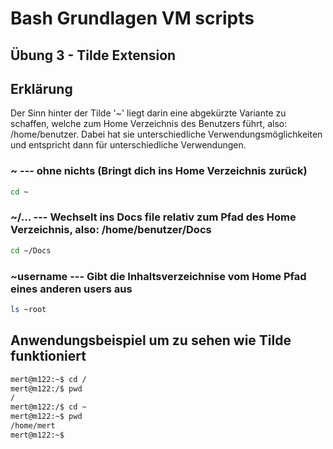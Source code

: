 # Bash Grundlagen VM scripts

## Übung 3 - Tilde Extension

## Erklärung
Der Sinn hinter der Tilde '~' liegt darin eine abgekürzte Variante zu schaffen, welche zum Home Verzeichnis des Benutzers führt, also: /home/benutzer. Dabei hat sie unterschiedliche Verwendungsmöglichkeiten und entspricht dann für unterschiedliche Verwendungen.

### ~ --- ohne nichts (Bringt dich ins Home Verzeichnis zurück)
```bash
cd ~
```

### ~/... --- Wechselt ins Docs file relativ zum Pfad des Home Verzeichnis, also: /home/benutzer/Docs
```bash
cd ~/Docs
```

### ~username --- Gibt die Inhaltsverzeichnise vom Home Pfad eines anderen users aus
```bash
ls ~root
```

## Anwendungsbeispiel um zu sehen wie Tilde funktioniert
```bash
mert@m122:~$ cd /
mert@m122:/$ pwd
/
mert@m122:/$ cd ~
mert@m122:~$ pwd
/home/mert
mert@m122:~$
```